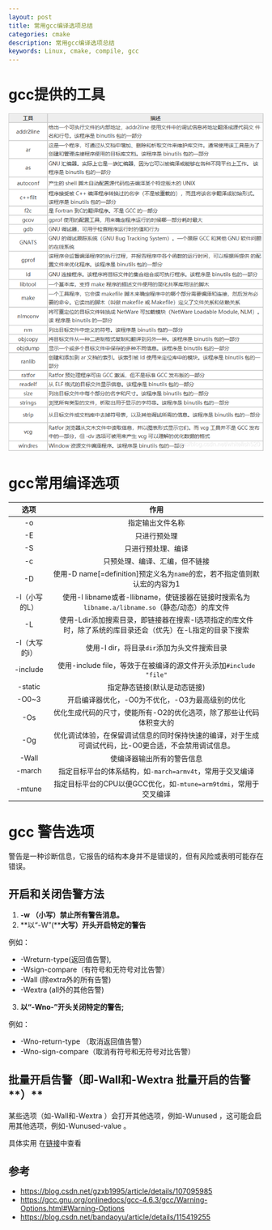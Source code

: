 ```yaml
---
layout: post
title: 常用gcc编译选项总结
categories: cmake
description: 常用gcc编译选项总结
keywords: Linux, cmake, compile, gcc
---
```


# gcc提供的工具

![compile_0008](/images/posts/compile/compile_0008.png)

# gcc常用编译选项

|     选项      |                             作用                             |
| :-----------: | :----------------------------------------------------------: |
|      -o       |                       指定输出文件名称                       |
|      -E       |                         只进行预处理                         |
|      -S       |                      只进行预处理、编译                      |
|      -c       |                只预处理、编译、汇编，但不链接                |
|      -D       | 使用-D name[=definition]预定义名为`name`的宏，若不指定值则默认宏的内容为1 |
| -l（小写的L） | 使用-l libname或者-llibname，使链接器在链接时搜索名为`libname.a/libname.so`（静态/动态）的库文件 |
|      -L       | 使用-Ldir添加搜索目录，即链接器在搜索-l选项指定的库文件时，除了系统的库目录还会（优先）在-L指定的目录下搜索 |
| -I（大写的i） |         使用-I dir，将目录`dir`添加为头文件搜索目录          |
|   -include    | 使用-include file，等效于在被编译的源文件开头添加`#include "file"` |
|    -static    |                 指定静态链接(默认是动态链接)                 |
|     -O0~3     |       开启编译器优化，-O0为不优化，-O3为最高级别的优化       |
|      -Os      | 优化生成代码的尺寸，使能所有-O2的优化选项，除了那些让代码体积变大的 |
|      -Og      | 优化调试体验，在保留调试信息的同时保持快速的编译，对于生成可调试代码，比-O0更合适，不会禁用调试信息。 |
|     -Wall     |                  使编译器输出所有的警告信息                  |
|    -march     |  指定目标平台的体系结构，如`-march=armv4t`，常用于交叉编译   |
|    -mtune     | 指定目标平台的CPU以便GCC优化，如`-mtune=arm9tdmi`，常用于交叉编译 |



# gcc 警告选项

警告是一种诊断信息，它报告的结构本身并不是错误的，但有风险或表明可能存在错误。

## **开启和关闭告警方法**

1. **-w （小写）禁止所有警告消息。**
2. **以“-W”(****大写）开头开启特定的警告**

例如：

- -Wreturn-type(返回值告警),
- -Wsign-compare（有符号和无符号对比告警）
- -Wall (除extra外的所有告警)
- -Wextra (all外的其他告警)

3. **以“-Wno-”开头关闭特定的警告;**

例如：

- -Wno-return-type （取消返回值告警）
- -Wno-sign-compare（取消有符号和无符号对比告警）

## 批量**开启告警（即**-Wall和-Wextra 批量开启的告警**）**

某些选项（如-Wall和-Wextra ）会打开其他选项，例如-Wunused ，这可能会启用其他选项，例如-Wunused-value 。

具体实用 在[链接](https://gcc.gnu.org/onlinedocs/gcc-4.6.3/gcc/Warning-Options.html#Warning-Options)中查看

## 参考

- https://blog.csdn.net/gzxb1995/article/details/107095985
- https://gcc.gnu.org/onlinedocs/gcc-4.6.3/gcc/Warning-Options.html#Warning-Options
- https://blog.csdn.net/bandaoyu/article/details/115419255
